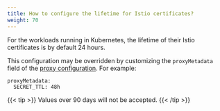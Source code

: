 ```yaml
---
title: How to configure the lifetime for Istio certificates?
weight: 70
---
```


For the workloads running in Kubernetes, the lifetime of their Istio certificates is by default 24 hours.

This configuration may be overridden by customizing the `proxyMetadata` field of the [proxy configuration](https://istio.io/latest/docs/reference/config/istio.mesh.v1alpha1/#ProxyConfig). For example:

```
proxyMetadata:
  SECRET_TTL: 48h
```

{{< tip >}}
Values over 90 days will not be accepted.
{{< /tip >}}
